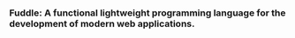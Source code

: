### Fuddle: A functional lightweight programming language for the development of modern web applications.

